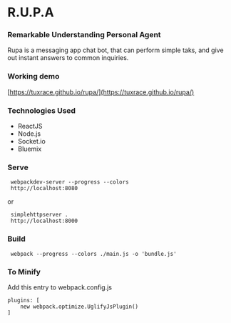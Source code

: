 # R.U.P.A
### Remarkable Understanding Personal Agent
    
   Rupa is a messaging app chat bot, that can perform simple taks, and give out instant answers to common inquiries.
### Working demo
[https://tuxrace.github.io/rupa/](https://tuxrace.github.io/rupa/)
    
### Technologies Used
 - ReactJS
 - Node.js
 - Socket.io
 - Bluemix
 
### Serve

     webpackdev-server --progress --colors
     http://localhost:8080
or 

     simplehttpserver .
     http://localhost:8000

### Build

     webpack --progress --colors ./main.js -o 'bundle.js'

### To Minify

Add this entry to webpack.config.js

    plugins: [
        new webpack.optimize.UglifyJsPlugin()
    ]
